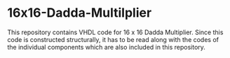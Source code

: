 # 16x16-Dadda-Multilplier
This repository contains VHDL code for 16 x 16 Dadda Multiplier. Since this code is constructed structurally, it has to be read along with the codes of the individual components which are also included in this repository.    
